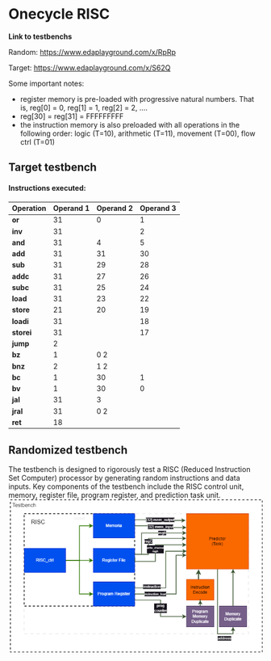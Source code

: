 # Onecycle RISC
**Link to testbenchs**

Random: https://www.edaplayground.com/x/RpRp

Target: https://www.edaplayground.com/x/S62Q

Some important notes:
- register memory is pre-loaded with progressive natural numbers. That is, reg[0] = 0, reg[1] = 1, reg[2] = 2, ....
- reg[30] = reg[31] = FFFFFFFFF
- the instruction memory is also preloaded with all operations in the following order: logic (T=10), arithmetic (T=11), movement (T=00), flow ctrl (T=01)

## Target testbench

#### Instructions executed:
|Operation  |Operand 1|Operand 2|Operand 3|
|---------  |---------|---------|---------|
|**or**     |31       |0          |1
|**inv**    |31       |           |2
|**and**    |31       |4          |5
|**add**    |31       |31         |30
|**sub**    |31       |29         |28
|**addc**   |31       |27         |26
|**subc**   |31       |25         |24
|**load**   |31       |23         |22
|**store**  |21       |20         |19
|**loadi**  |31       |           |18
|**storei** |31       |           |17
|**jump**   |2        |           |
|**bz**     |1        |0          2
|**bnz**    |2        |1          2
|**bc**     |1        |30         |1
|**bv**     |1        |30         |0
|**jal**    |31       |3          
|**jral**   |31       |0          2
|**ret**    |18       |           |

## Randomized testbench
The testbench is designed to rigorously test a RISC (Reduced Instruction Set Computer) processor by generating random instructions and data inputs. Key components of the testbench include the RISC control unit, memory, register file, program register, and prediction task unit.
![Esquema](scheme.png)
